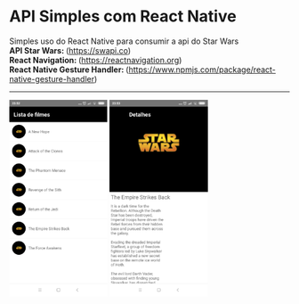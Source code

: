 # API Simples com React Native
Simples uso do React Native para consumir a api do Star Wars<br/>
<Strong>API Star Wars: </Strong>(https://swapi.co)<br/>
<Strong>React Navigation: </Strong>(https://reactnavigation.org)<br/>
<Strong>React Native Gesture Handler: </Strong>(https://www.npmjs.com/package/react-native-gesture-handler)<br/><hr>
<div>
<img src="https://github.com/EwertonBello/API_SimplesRN/blob/master/swapirn-1.png" width="35%">
<img src="https://github.com/EwertonBello/API_SimplesRN/blob/master/swapirn-2.png" width="35%">
</div>
